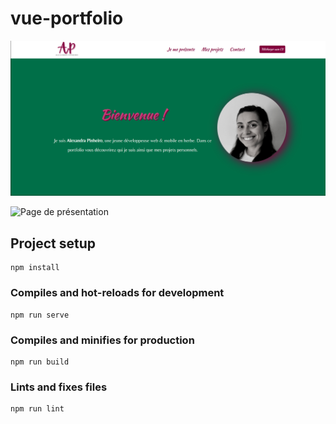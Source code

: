 # vue-portfolio

![Page d'accueil](Pagedaccueil.png)

![Page de présentation](Presentation.png)

## Project setup
```
npm install
```

### Compiles and hot-reloads for development
```
npm run serve
```

### Compiles and minifies for production
```
npm run build
```

### Lints and fixes files
```
npm run lint
```

